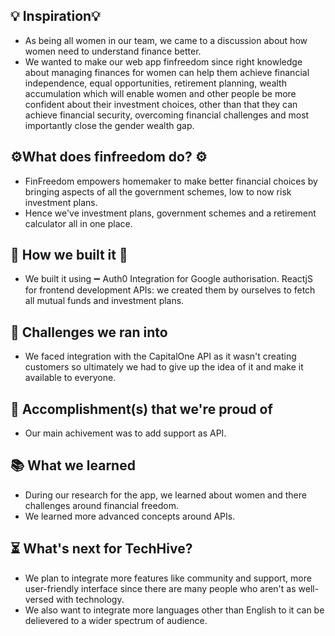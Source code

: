 ## 💡 Inspiration💡
- As being all women in our team, we came to a discussion about how women need to understand finance better.
- We wanted to make our web app finfreedom since right knowledge about managing finances for women can help them achieve financial independence, equal opportunities, retirement planning, wealth accumulation which will enable women and other people be more confident about their investment choices, other than that they can achieve financial security, overcoming financial challenges and most importantly close the gender wealth gap.


## ⚙What does finfreedom do? ⚙️
- FinFreedom empowers homemaker to make better financial choices by bringing aspects of all the government schemes, low to now risk investment plans.
- Hence we've investment plans, government schemes and a retirement calculator all in one place.

## 🐝 How we built it 🐝
- We built it using ➖
  Auth0 Integration for Google authorisation.
  ReactjS for frontend development 
  APIs: we created them by ourselves to fetch all mutual funds and investment plans.

## 🚩 Challenges we ran into
- We faced integration with the CapitalOne API as it wasn't creating customers so ultimately we had to give up the idea of it and make it available to everyone.

## 🥇 Accomplishment(s) that we're proud of
- Our main achivement was to add support as API. 

## 📚 What we learned
- During our research for the app, we learned about women and there challenges around financial freedom.
- We learned more advanced concepts around APIs.

## ⏳ What's next for TechHive?
- We plan to integrate more features like community and support, more user-friendly interface since there are many people who aren't as well-versed with technology.
- We also want to integrate more languages other than English to it can be delievered to a wider spectrum of audience.




